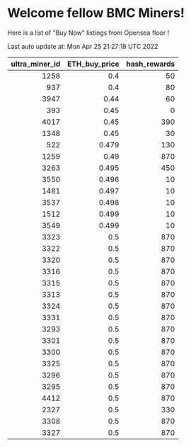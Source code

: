 # Welcome fellow BMC Miners!
Here is a list of "Buy Now" listings from Opensea floor !


Last auto update at: Mon Apr 25 21:27:18 UTC 2022


|   ultra_miner_id |   ETH_buy_price |   hash_rewards |
|-----------------:|----------------:|---------------:|
|             1258 |           0.4   |             50 |
|              937 |           0.4   |             80 |
|             3947 |           0.44  |             60 |
|              393 |           0.45  |              0 |
|             4017 |           0.45  |            390 |
|             1348 |           0.45  |             30 |
|              522 |           0.479 |            130 |
|             1259 |           0.49  |            870 |
|             3263 |           0.495 |            450 |
|             3550 |           0.496 |             10 |
|             1481 |           0.497 |             10 |
|             3537 |           0.498 |             10 |
|             1512 |           0.499 |             10 |
|             3549 |           0.499 |             10 |
|             3323 |           0.5   |            870 |
|             3322 |           0.5   |            870 |
|             3320 |           0.5   |            870 |
|             3316 |           0.5   |            870 |
|             3315 |           0.5   |            870 |
|             3313 |           0.5   |            870 |
|             3324 |           0.5   |            870 |
|             3331 |           0.5   |            870 |
|             3293 |           0.5   |            870 |
|             3301 |           0.5   |            870 |
|             3300 |           0.5   |            870 |
|             3325 |           0.5   |            870 |
|             3296 |           0.5   |            870 |
|             3295 |           0.5   |            870 |
|             4412 |           0.5   |            870 |
|             2327 |           0.5   |            330 |
|             3308 |           0.5   |            870 |
|             3327 |           0.5   |            870 |